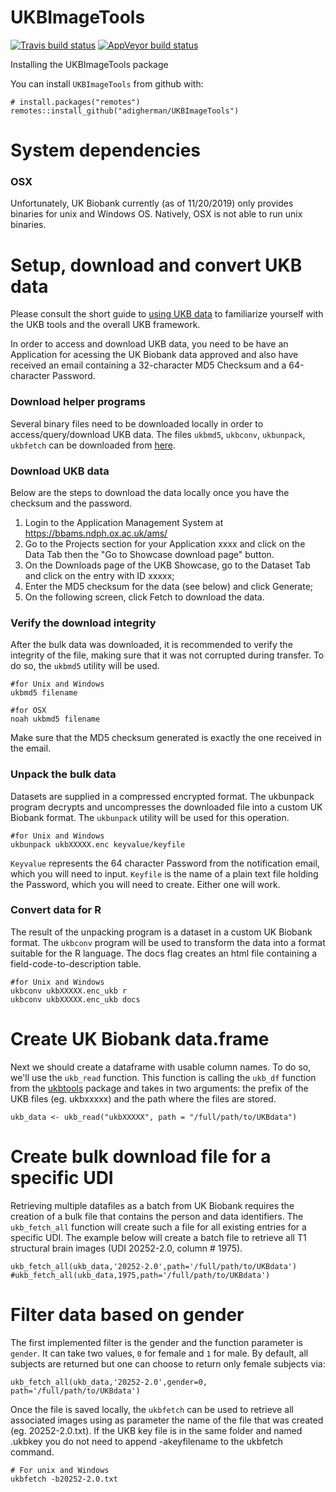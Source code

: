 # UKBImageTools
[![Travis build status](https://travis-ci.com/adigherman/UKBImageTools.svg?branch=master)](https://travis-ci.com/adigherman/UKBImageTools)
[![AppVeyor build status](https://ci.appveyor.com/api/projects/status/github/adigherman/UKBImageTools?branch=master&svg=true)](https://ci.appveyor.com/project/adigherman/UKBImageTools)

Installing the UKBImageTools package

You can install `UKBImageTools` from github with:
``` {r}
# install.packages("remotes")
remotes::install_github("adigherman/UKBImageTools")
```

# System dependencies

### OSX
Unfortunately, UK Biobank currently (as of 11/20/2019) only provides binaries for unix and Windows OS. Natively, OSX is not able to run unix binaries.

# Setup, download and convert UKB data
Please consult the short guide to [using UKB data](https://biobank.ndph.ox.ac.uk/showcase/exinfo.cgi?src=accessing_data_guide) to familiarize yourself with the UKB tools and the overall UKB framework.

In order to access and download UKB data, you need to be have an Application for acessing the UK Biobank data approved and also have received an email containing a 32-character MD5 Checksum and a 64-character Password. 

### Download helper programs
Several binary files need to be downloaded locally in order to access/query/download UKB data. The files `ukbmd5`, `ukbconv`, `ukbunpack`, `ukbfetch` can be downloaded from [here](http://biobank.ndph.ox.ac.uk/showcase/download.cgi).

### Download UKB data
Below are the steps to download the data locally once you have the checksum and the password.

1. Login to the Application Management System at https://bbams.ndph.ox.ac.uk/ams/
2. Go to the Projects section for your Application xxxx and click on the Data Tab then the "Go to Showcase download page" button.
3. On the Downloads page of the UKB Showcase, go to the Dataset Tab and click on the entry with ID xxxxx;
4. Enter the MD5 checksum for the data (see below) and click Generate;
5. On the following screen, click Fetch to download the data.

### Verify the download integrity
After the bulk data was downloaded, it is recommended to verify the integrity of the file, making sure that it was not corrupted during transfer. To do so, the `ukbmd5` utility will be used. 
```
#for Unix and Windows
ukbmd5 filename

#for OSX
noah ukbmd5 filename
```
Make sure that the MD5 checksum generated is exactly the one received in the email.

### Unpack the bulk data
Datasets are supplied in a compressed encrypted format. The ukbunpack program decrypts and uncompresses the downloaded file into a custom UK Biobank format. The `ukbunpack` utility will be used for this operation. 
```
#for Unix and Windows
ukbunpack ukbXXXXX.enc keyvalue/keyfile
```
`Keyvalue` represents the 64 character Password from the notification email, which you will need to input. `Keyfile` is the name of a plain text file holding the Password, which you will need to create. Either one will work.

### Convert data for R
The result of the unpacking program is a dataset in a custom UK Biobank format. The `ukbconv` program will be used to transform the data into a format suitable for the R language. The docs flag creates an html file containing a field-code-to-description table.
```
#for Unix and Windows
ukbconv ukbXXXXX.enc_ukb r
ukbconv ukbXXXXX.enc_ukb docs
```

# Create UK Biobank data.frame
Next we should create a dataframe with usable column names. To do so, we'll use the `ukb_read` function. This function is calling the `ukb_df` function from the [ukbtools](https://github.com/kenhanscombe/ukbtools) package and takes in two arguments: the prefix of the UKB files (eg. ukbxxxxx) and the path where the files are stored.
```
ukb_data <- ukb_read("ukbXXXXX", path = "/full/path/to/UKBdata")
```

# Create bulk download file for a specific UDI
Retrieving multiple datafiles as a batch from UK Biobank requires the creation of a bulk file that contains the person and data identifiers. The `ukb_fetch_all` function will create such a file for all existing entries for a specific UDI. The example below will create a batch file to retrieve all T1 structural brain images (UDI 20252-2.0, column # 1975).
```
ukb_fetch_all(ukb_data,'20252-2.0',path='/full/path/to/UKBdata')
#ukb_fetch_all(ukb_data,1975,path='/full/path/to/UKBdata')
```

# Filter data based on gender
The first implemented filter is the gender and the function parameter is `gender`. It can take two values, `0` for female and `1` for male. By default, all subjects are returned but one can choose to return only female subjects via:
```
ukb_fetch_all(ukb_data,'20252-2.0',gender=0, path='/full/path/to/UKBdata')
```

Once the file is saved locally, the `ukbfetch` can be used to retrieve all associated images using as parameter the name of the file that was created (eg. 20252-2.0.txt). If the UKB key file is in the same folder and named .ukbkey you do not need to append -akeyfilename to the ukbfetch command.
```
# For unix and Windows
ukbfetch -b20252-2.0.txt
```
